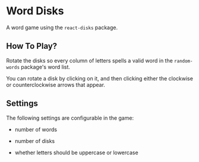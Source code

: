 # Word Disks
A word game using the `react-disks` package.

## How To Play?
Rotate the disks so every column of letters spells a valid word in the `random-words` package's word list.

You can rotate a disk by clicking on it, and then clicking either the clockwise or counterclockwise arrows that appear.

## Settings
The following settings are configurable in the game:

- number of words

- number of disks

- whether letters should be uppercase or lowercase
